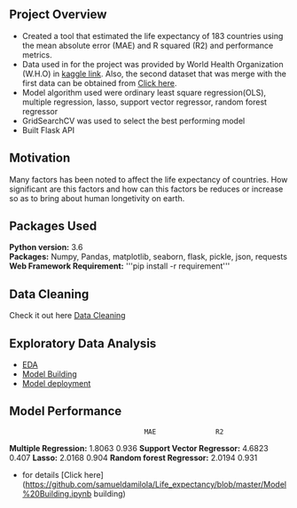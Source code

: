 ## Project Overview
* Created a tool that estimated the life expectancy of 183 countries using the mean absolute error (MAE) and R squared (R2) and performance metrics. 
* Data used in for the project was provided by World Health Organization (W.H.O) in [kaggle link](https://www.kaggle.com/augustus0498/life-expectancy-who). Also, the second dataset that was merge with the first data can be obtained from [Click here](https://github.com/samueldamilola/Life_expectancy/blob/master/Region.csv).
* Model algorithm used were ordinary least square regression(OLS), multiple regression, lasso, support vector regressor, random forest regressor
* GridSearchCV was used to select the best performing model
* Built Flask API

## Motivation

Many factors has been noted to affect the life expectancy of countries. How significant are this factors and how can this factors be reduces or increase so as to bring about human longetivity on earth.

## Packages Used
**Python version:** 3.6<br>
**Packages:** Numpy, Pandas, matplotlib, seaborn, flask, pickle, json, requests<br> 
**Web Framework Requirement:** '''pip install -r requirement'''<br>

## Data Cleaning
Check it out here [Data Cleaning](https://github.com/samueldamilola/Life_expectancy/blob/master/Data%20importation%20and%20cleaning.ipynb)

## Exploratory Data Analysis




* [EDA](https://github.com/samueldamilola/Life_expectancy/blob/master/Exploratory%20Data%20Analysis.ipynb)
* [Model Building](https://github.com/samueldamilola/Life_expectancy/blob/master/Model%20Building.ipynb)
* [Model deployment](https://github.com/samueldamilola/Life_expectancy/tree/master/Flask_API)

## Model Performance
                                      MAE               R2
**Multiple Regression:**            1.8063            0.936
**Support Vector Regressor:**       4.6823            0.407
**Lasso:**                          2.0168            0.904
**Random forest Regressor:**        2.0194            0.931

* for details [Click here](https://github.com/samueldamilola/Life_expectancy/blob/master/Model%20Building.ipynb building)


